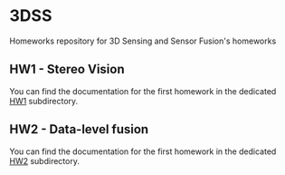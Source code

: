 # 3DSS
Homeworks repository for 3D Sensing and Sensor Fusion's homeworks
## HW1 - Stereo Vision
You can find the documentation for the first homework in the dedicated [HW1](./HW1/README.md) subdirectory.
## HW2 - Data-level fusion
You can find the documentation for the first homework in the dedicated [HW2](./HW2/README.md) subdirectory.